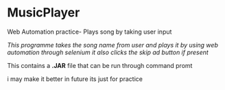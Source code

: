 # MusicPlayer
Web Automation practice- Plays song by taking user input 

*This programme takes the song name from user and plays it by using web automation through selenium*
*it also clicks the skip ad button if present*

This contains a **.JAR** file that can be run through command promt

i may make it better in future its just for practice
